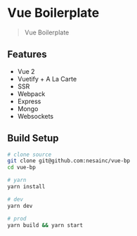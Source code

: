 # Vue Boilerplate

> Vue Boilerplate

## Features

* Vue 2
* Vuetify + A La Carte
* SSR
* Webpack
* Express
* Mongo
* Websockets

## Build Setup

``` bash
# clone source
git clone git@github.com:nesainc/vue-bp
cd vue-bp

# yarn
yarn install

# dev
yarn dev

# prod
yarn build && yarn start
```

